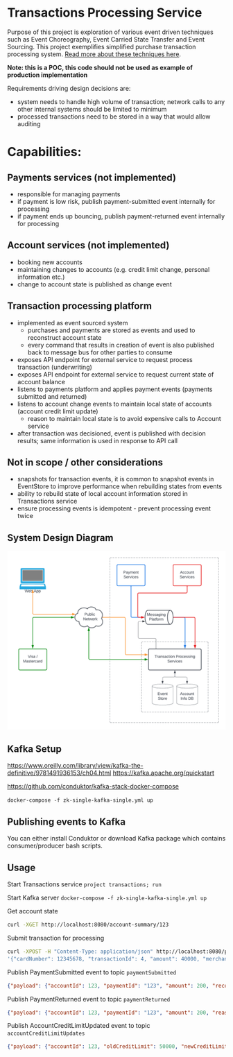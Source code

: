 # Transactions Processing Service

Purpose of this project is exploration of various event driven techniques such as Event Choreography, Event Carried State Transfer and Event Sourcing.
This project exemplifies simplified purchase transaction processing system. [Read more about these techniques here](docs/event_driven.md).

**Note: this is a POC, this code should not be used as example of production implementation**

Requirements driving design decisions are:

- system needs to handle high volume of transaction; network calls to any other internal systems should be limited to minimum 
- processed transactions need to be stored in a way that would allow auditing

# Capabilities:

## Payments services (not implemented)
- responsible for managing payments
- if payment is low risk, publish payment-submitted event internally for processing
- if payment ends up bouncing, publish payment-returned event internally for processing

## Account services (not implemented)
- booking new accounts
- maintaining changes to accounts (e.g. credit limit change, personal information etc.)
- change to account state is published as change event

## Transaction processing platform
- implemented as event sourced system
  - purchases and payments are stored as events and used to reconstruct account state
  - every command that results in creation of event is also published back to message bus for other parties to consume
- exposes API endpoint for external service to request process transaction (underwriting)
- exposes API endpoint for external service to request current state of account balance
- listens to payments platform and applies payment events (payments submitted and returned)
- listens to account change events to maintain local state of accounts (account credit limit update)
  - reason to maintain local state is to avoid expensive calls to Account service 
- after transaction was decisioned, event is published with decision results; same information is used in response to API call

## Not in scope / other considerations
- snapshots for transaction events, it is common to snapshot events in EventStore to improve performance when rebuilding states from events
- ability to rebuild state of local account information stored in Transactions service
- ensure processing events is idempotent - prevent processing event twice

## System Design Diagram

![alt text](docs/system_diagram.png)

## Kafka Setup
https://www.oreilly.com/library/view/kafka-the-definitive/9781491936153/ch04.html
https://kafka.apache.org/quickstart

https://github.com/conduktor/kafka-stack-docker-compose

`docker-compose -f zk-single-kafka-single.yml up`

## Publishing events to Kafka

You can either install Conduktor or download Kafka package which contains consumer/producer bash scripts.

## Usage

Start Transactions service `project transactions; run` 

Start Kafka server `docker-compose -f zk-single-kafka-single.yml up`

Get account state

```bash
curl -XGET http://localhost:8080/account-summary/123
```

Submit transaction for processing

```bash
curl -XPOST -H "Content-Type: application/json" http://localhost:8080/process-purchase-transaction -d \
'{"cardNumber": 12345678, "transactionId": 4, "amount": 40000, "merchantCode": "ABC", "zipOrPostal": "80126", "countryCode": 1}'
```

Publish PaymentSubmitted event to topic `paymentSubmitted`

```json
{"payload": {"accountId": 123, "paymentId": "123", "amount": 200, "recordedTimestamp": 1658108329}, "eventId": "123", "eventTimestamp": 1658108328}
```

Publish PaymentReturned event to topic `paymentReturned`

```json
{"payload": {"accountId": 123, "paymentId": "123", "amount": 200, "reason": "no sufficient funds", "recordedTimestamp": 1658108329}, "eventId": "123", "eventTimestamp": 1658108328}
```

Publish AccountCreditLimitUpdated event to topic `accountCreditLimitUpdates`

```json
{"payload": {"accountId": 123, "oldCreditLimit": 50000, "newCreditLimit": 60000, "recordedTimestamp": 1658108329}, "eventId": "123", "eventTimestamp": 1658108328}
```
